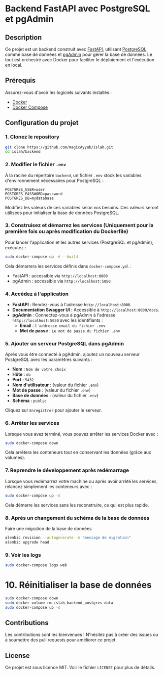 # Backend FastAPI avec PostgreSQL et pgAdmin

## Description

Ce projet est un backend construit avec [FastAPI](https://fastapi.tiangolo.com/), utilisant [PostgreSQL](https://www.postgresql.org/) comme base de données et [pgAdmin](https://www.pgadmin.org/) pour gérer la base de données. Le tout est orchestré avec Docker pour faciliter le déploiement et l'exécution en local.

## Prérequis

Assurez-vous d'avoir les logiciels suivants installés :

- [Docker](https://www.docker.com/get-started)
- [Docker Compose](https://docs.docker.com/compose/install/)

## Configuration du projet

### 1. Clonez le repository

```bash
git clone https://github.com/magicAyyub/islah.git
cd islah/backend
```

### 2. Modifier le fichier `.env`

À la racine du répertoire `backend`, un fichier `.env` stock les variables d'environnement nécessaires pour PostgreSQL :

```env
POSTGRES_USER=user
POSTGRES_PASSWORD=password
POSTGRES_DB=mydatabase
```

Modifiez les valeurs de ces variables selon vos besoins. Ces valeurs seront utilisées pour initialiser la base de données PostgreSQL.

### 3. Construisez et démarrez les services (Uniquement pour la première fois ou après modification du Dockerfile)

Pour lancer l'application et les autres services (PostgreSQL et pgAdmin), exécutez :

```bash
sudo docker-compose up -d --build 
```

Cela démarrera les services définis dans `docker-compose.yml` :
- FastAPI : accessible via `http://localhost:8000`
- pgAdmin : accessible via `http://localhost:5050`

### 4. Accédez à l'application

- **FastAPI** : Rendez-vous à l'adresse `http://localhost:8000`.
- **Documentation Swagger UI** : Accessible à `http://localhost:8000/docs`.
- **pgAdmin** : Connectez-vous à pgAdmin à l'adresse `http://localhost:5050` avec les identifiants :
  - **Email** : `l'addresse email du fichier .env`
  - **Mot de passe** : `Le mot de passe du fichier .env`

### 5. Ajouter un serveur PostgreSQL dans pgAdmin

Après vous être connecté à pgAdmin, ajoutez un nouveau serveur PostgreSQL avec les paramètres suivants :

- **Nom** : `Nom de votre choix`
- **Hôte** : `db`
- **Port** : `5432`
- **Nom d'utilisateur** : (valeur du fichier `.env`)
- **Mot de passe** : (valeur du fichier `.env`)
- **Base de données** : (valeur du fichier `.env`)
- **Schéma** : `public`

Cliquez sur `Enregistrer` pour ajouter le serveur.

### 6. Arrêter les services

Lorsque vous avez terminé, vous pouvez arrêter les services Docker avec :

```bash
sudo docker-compose down
```

Cela arrêtera les conteneurs tout en conservant les données (grâce aux volumes).

### 7. Reprendre le développement après redémarrage

Lorsque vous redémarrez votre machine ou après avoir arrêté les services, relancez simplement les conteneurs avec :

```bash
sudo docker-compose up -d
```

Cela démarre les services sans les reconstruire, ce qui est plus rapide.

### 8. Après un changement du schéma de la base de données

Faire une migration de la base de données

```bash
alembic revision --autogenerate -m "message de migration"
alembic upgrade head
```

### 9. Voir les logs

```bash
sudo docker-compose logs web 
```
# 10. Réinitialiser la base de données

```bash
sudo docker-compose down
sudo docker volume rm islah_backend_postgres-data
sudo docker-compose up -d
``` 


## Contributions

Les contributions sont les bienvenues ! N'hésitez pas à créer des issues ou à soumettre des pull requests pour améliorer ce projet.

## License

Ce projet est sous licence MIT. Voir le fichier `LICENSE` pour plus de détails.
